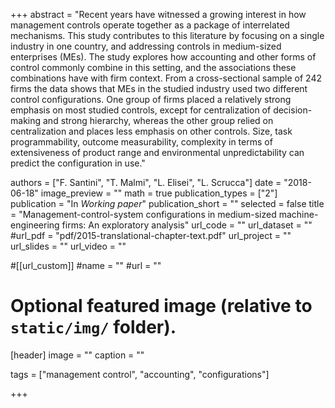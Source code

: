 +++
abstract = "Recent years have witnessed a growing interest in how management controls operate together as a package of interrelated mechanisms. This study contributes to this literature by focusing on a single industry in one country, and addressing controls in medium-sized enterprises (MEs). The study explores how accounting and other forms of control commonly combine in this setting, and the associations these combinations have with firm context. From a cross-sectional sample of 242 firms the data shows that MEs in the studied industry used two different control configurations. One group of firms placed a relatively strong emphasis on most studied controls, except for centralization of decision-making and strong hierarchy, whereas the other group relied on centralization and places less emphasis on other controls. Size, task programmability, outcome measurability, complexity in terms of extensiveness of product range and environmental unpredictability can predict the configuration in use."

authors = ["F. Santini", "T. Malmi", "L. Elisei", "L. Scrucca"]
date = "2018-06-18"
image_preview = ""
math = true
publication_types = ["2"]
publication = "In *Working paper*"
publication_short = ""
selected = false
title = "Management-control-system configurations in medium-sized machine-engineering firms: An exploratory analysis"
url_code = ""
url_dataset = ""
#url_pdf = "pdf/2015-translational-chapter-text.pdf"
url_project = ""
url_slides = ""
url_video = ""

#[[url_custom]]
#name = ""
#url = ""

# Optional featured image (relative to `static/img/` folder).
[header]
image = ""
caption = ""

tags = ["management control", "accounting", "configurations"]

+++
